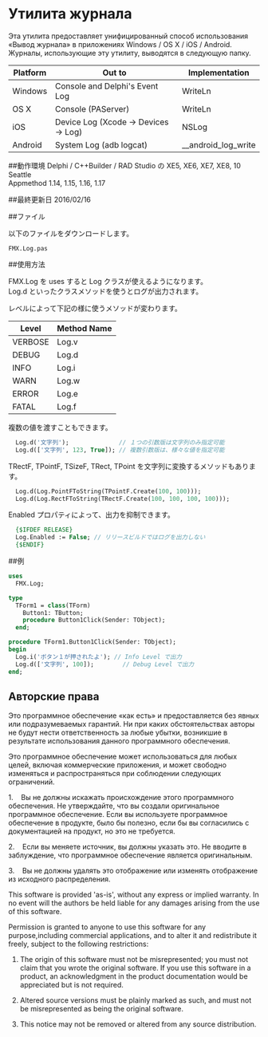 ﻿# Утилита журнала

Эта утилита предоставляет унифицированный способ использования «Вывод журнала» в приложениях Windows / OS X / iOS / Android.
Журналы, использующие эту утилиту, выводятся в следующую папку.

|Platform|Out to                                   |Implementation      |
|--------|-----------------------------------------|--------------------|
|Windows |Console and Delphi's  Event Log          |WriteLn             |
|OS X    |Console (PAServer)                       |WriteLn             |
|iOS     |Device Log (Xcode -> Devices -> Log)     |NSLog               |
|Android |System Log (adb logcat)                  |__android_log_write |

##動作環境
Delphi / C++Builder / RAD Studio の XE5, XE6, XE7, XE8, 10 Seattle  
Appmethod 1.14, 1.15, 1.16, 1.17  

##最終更新日
2016/02/16

##ファイル

以下のファイルをダウンロードします。  

    FMX.Log.pas

##使用方法

FMX.Log を uses すると Log クラスが使えるようになります。  
Log.d といったクラスメソッドを使うとログが出力されます。  
  
レベルによって下記の様に使うメソッドが変わります。  

|Level   |Method Name|
|--------|-----------|
|VERBOSE |Log.v      |
|DEBUG   |Log.d      |
|INFO    |Log.i      |
|WARN    |Log.w      |
|ERROR   |Log.e      |
|FATAL   |Log.f      |

複数の値を渡すこともできます。  

```pascal
  Log.d('文字列');              // １つの引数版は文字列のみ指定可能  
  Log.d(['文字列', 123, True]); // 複数引数版は、様々な値を指定可能  
```

TRectF, TPointF, TSizeF, TRect, TPoint を文字列に変換するメソッドもあります。

```pascal
  Log.d(Log.PointFToString(TPointF.Create(100, 100)));    
  Log.d(Log.RectFToString(TRectF.Create(100, 100, 100, 100)));    
```

Enabled プロパティによって、出力を抑制できます。

```pascal
  {$IFDEF RELEASE}  
  Log.Enabled := False; // リリースビルドではログを出力しない  
  {$ENDIF}  
```

##例
```pascal
uses
  FMX.Log;

type
  TForm1 = class(TForm)
    Button1: TButton;
    procedure Button1Click(Sender: TObject);
  end;

procedure TForm1.Button1Click(Sender: TObject);
begin
  Log.i('ボタン１が押されたよ'); // Info Level で出力
  Log.d(['文字列', 100]);        // Debug Level で出力
end;

```

## Авторские права 
Это программное обеспечение «как есть» и предоставляется без явных или подразумеваемых гарантий. Ни при каких обстоятельствах авторы не будут нести ответственность за любые убытки, возникшие в результате использования данного программного обеспечения.

Это программное обеспечение может использоваться для любых целей, включая коммерческие приложения, и может свободно изменяться и распространяться при соблюдении следующих ограничений.

1.    Вы не должны искажать происхождение этого программного обеспечения. Не утверждайте, что вы создали оригинальное программное обеспечение. Если вы используете программное обеспечение в продукте, было бы полезно, если бы вы согласились с документацией на продукт, но это не требуется.

2.    Если вы меняете источник, вы должны указать это. Не вводите в заблуждение, что программное обеспечение является оригинальным.

3.    Вы не должны удалять это отображение или изменять отображение из исходного распределения.


This software is provided 'as-is', without any express or implied warranty.
In no event will the authors be held liable for any damages arising from the use of this software.

Permission is granted to anyone to use this software for any purpose,including commercial applications, and to alter it and redistribute it freely, subject to the following restrictions:

1. The origin of this software must not be misrepresented;
   you must not claim that you wrote the original software.
   If you use this software in a product, an acknowledgment in the product documentation would be appreciated but is not required.

2. Altered source versions must be plainly marked as such, and must not be misrepresented as being the original software.

3. This notice may not be removed or altered from any source distribution.
